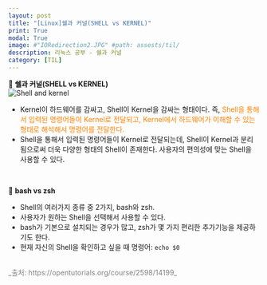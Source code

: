 ```yaml
---
layout: post
title: "[Linux]쉘과 커널(SHELL vs KERNEL)"
print: True
modal: True
image: #"IORedirection2.JPG" #path: assests/til/
description: 리눅스 공부 - 쉘과 커널
category: [TIL]
---
```


📍 __쉘과 커널(SHELL vs KERNEL)__  
![Shell and kernel](https://img1.daumcdn.net/thumb/R800x0/?scode=mtistory2&fname=https%3A%2F%2Ft1.daumcdn.net%2Fcfile%2Ftistory%2F27552535590AB2BB0F)  
- Kernel이 하드웨어를 감싸고, Shell이 Kernel을 감싸는 형태이다. 즉, <span style="color: #FF8000">Shell을 통해서 입력된 명령어들이 Kernel로 전달되고, Kernel에서 하드웨어가 이해할 수 있는 형태로 해석해서 명령어를 전달한다.</span>  
- Shell을 통해서 입력된 명령어들이 Kernel로 전달되는데, Shell이 Kernel과 분리됨으로써 더욱 다양한 형태의 Shell이 존재한다. 사용자의 편의성에 맞는 Shell을 사용할 수 있다.  
  
<br/>

📍 __bash vs zsh__  
- Shell의 여러가지 종류 중 2가지, bash와 zsh.  
- 사용자가 원하는 Shell을 선택해서 사용할 수 있다.  
- bash가 기본으로 설치되는 경우가 많고, zsh가 몇 가지 편리한 추가기능을 제공하기도 한다.  
- 현재 자신의 Shell을 확인하고 싶을 때 명령어: `echo $0`  

<br/>  
<span style="color: gray"> _출처: https://opentutorials.org/course/2598/14199_ </span>